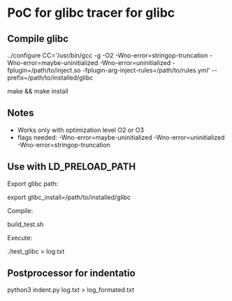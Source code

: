 # PoC for glibc tracer for glibc

## Compile glibc

../configure CC='/usr/bin/gcc -g -O2 -Wno-error=stringop-truncation -Wno-error=maybe-uninitialized -Wno-error=uninitialized -fplugin=/path/to/inject.so -fplugin-arg-inject-rules=/path/to/rules.yml' --prefix=/path/to/installed/glibc

make && make install

## Notes

- Works only with optimization level O2 or O3
- flags needed:
  -Wno-error=maybe-uninitialized
  -Wno-error=uninitialized
  -Wno-error=stringop-truncation

## Use with LD_PRELOAD_PATH

Export glibc path:

export glibc_install=/path/to/installed/glibc

Compile:

build_test.sh

Execute:

./test_glibc > log.txt

## Postprocessor for indentatio

python3 indent.py log.txt > log_formated.txt

